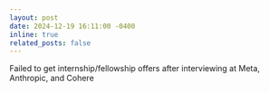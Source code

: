 ```yaml
---
layout: post
date: 2024-12-19 16:11:00 -0400
inline: true
related_posts: false
---
```


Failed to get internship/fellowship offers after interviewing at Meta, Anthropic, and Cohere

